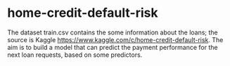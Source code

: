 # home-credit-default-risk
The dataset train.csv contains the some information about the loans; the source is Kaggle https://www.kaggle.com/c/home-credit-default-risk. The aim is to build a model that can predict the payment performance for the next loan requests, based on some predictors. 
